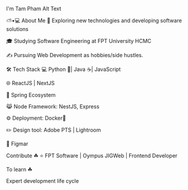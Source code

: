 
I'm Tam Pham
Alt Text

⛅•💻 About Me
🍙   Exploring new technologies and developing software solutions

🎓   Studying Software Engineering at FPT University HCMC


✍️   Pursuing Web Development as hobbies/side hustles.

🛠 Tech Stack
💻   Python 🐍| Java ☕| JavaScript 

🌐   ReactJS | NextJS

🌱 Spring Ecosystem

😹 Node Framework: NestJS, Express



⚙ Deployment: Docker🐳

✏️ Design tool: Adobe PTS | Lightroom

🤺 Figmar 

Contribute ☘
⭐   FPT Software | Oympus JIGWeb | Frontend Developer

To learn ☘

Expert development life cycle
